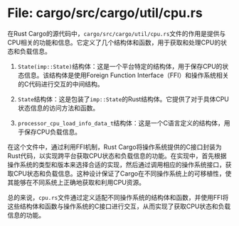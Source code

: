 # File: cargo/src/cargo/util/cpu.rs

在Rust Cargo的源代码中，`cargo/src/cargo/util/cpu.rs`文件的作用是提供与CPU相关的功能和信息。它定义了几个结构体和函数，用于获取和处理CPU的状态和负载信息。

1. `State(imp::State)`结构体：这是一个平台特定的结构体，用于保存CPU的状态信息。该结构体是使用Foreign Function Interface（FFI）和操作系统相关的C代码进行交互的中间结构。

2. `State`结构体：这是包装了`imp::State`的Rust结构体。它提供了对于具体CPU状态信息的访问方法和函数。

3. `processor_cpu_load_info_data_t`结构体：这是一个C语言定义的结构体，用于保存CPU负载信息。

在这个文件中，通过利用FFI机制，Rust Cargo将操作系统提供的C接口封装为Rust代码，以实现跨平台获取CPU状态和负载信息的功能。在实现中，首先根据操作系统的类型和版本来选择合适的实现，然后通过调用相应的操作系统接口，获取CPU状态和负载信息。这种设计保证了Cargo在不同操作系统上的可移植性，使其能够在不同系统上正确地获取和利用CPU资源。

总的来说，`cpu.rs`文件通过定义适配不同操作系统的结构体和函数，并使用FFI将这些结构体和函数与操作系统的C接口进行交互，从而实现了获取CPU状态和负载信息的功能。

